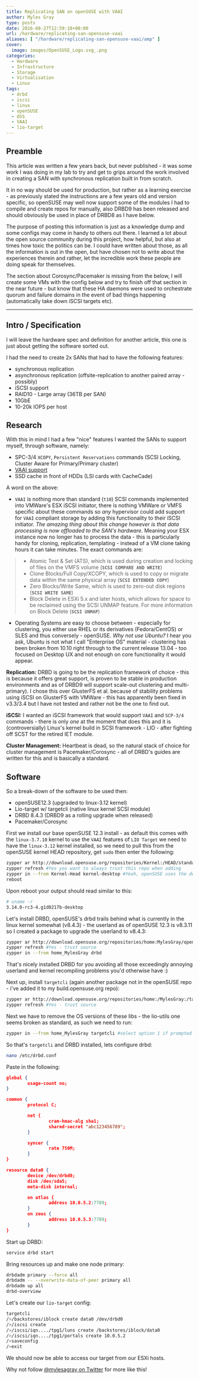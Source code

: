 ```yaml
---
title: Replicating SAN on openSUSE with VAAI
author: Myles Gray
type: posts
date: 2016-08-27T12:59:18+00:00
url: /hardware/replicating-san-opensuse-vaai
aliases: [ "/hardware/replicating-san-opensuse-vaai/amp" ]
cover:
  image: images/OpenSUSE_Logo.svg_.png
categories:
  - Hardware
  - Infrastructure
  - Storage
  - Virtualisation
  - Linux
tags:
  - drbd
  - iscsi
  - linux
  - openSUSE
  - OSS
  - VAAI
  - lio-target
---
```


## Preamble

This article was written a few years back, but never published - it was some work I was doing in my lab to try and get to grips around the work involved in creating a SAN with synchronous replication built in from scratch.

It in no way should be used for production, but rather as a learning exercise - as previously stated the instructions are a few years old and version specific, so openSUSE may well now support some of the modules I had to compile and create repos for manually, also DRBD9 has been released and should obviously be used in place of DRBD8 as I have below.

The purpose of posting this information is just as a knowledge dump and some configs may come in handy to others out there. I learned a lot about the open source community during this project, how helpful, but also at times how toxic the politics can be. I could have written about those, as all the information is out in the open, but have chosen not to write about the experiences therein and rather, let the incredible work these people are doing speak for themselves.

The section about Corosync/Pacemaker is missing from the below, I will create some VMs with the config below and try to finish off that section in the near future - but know that these HA daemons were used to orchestrate quorum and failure domains in the event of bad things happening (automatically take down iSCSI targets etc).

* * *

## Intro / Specification

I will leave the hardware spec and definition for another article, this one is just about getting the software sorted out.

I had the need to create 2x SANs that had to have the following features:

* synchronous replication
* asynchronous replication (offsite-replication to another paired array - possibly)
* iSCSI support
* RAID10 - Large array (36TB per SAN)
* 10GbE
* 10-20k IOPS per host

## Research

With this in mind I had a few "nice" features I wanted the SANs to support myself, through software, namely:

* SPC-3/4 `XCOPY`, `Persistent Reservations` commands (SCSI Locking, Cluster Aware for Primary/Primary cluster)
* [VAAI support][1]
* SSD cache in front of HDDs (LSI cards with CacheCade)

A word on the above:

* `VAAI` is nothing more than standard (`t10`) SCSI commands implemented into VMWare's ESX iSCSI initiator, there is nothing VMWare or VMFS specific about these commands so _any_ hypervisor could add support for `VAAI` compliant storage by adding this functionality to their iSCSI initiator. _The amazing thing about this change however is that data processing is now offloaded to the SAN's hardware_. Meaning your ESX instance now no longer has to process the data - this is particularly handy for cloning, replication, templating - instead of a VM clone taking hours it can take minutes. The exact commands are:

> * Atomic Test & Set (ATS), which is used during creation and locking of files on the VMFS volume (**`SCSI COMPARE AND WRITE`**)
> * Clone Blocks/Full Copy/XCOPY, which is used to copy or migrate data within the same physical array (**`SCSI EXTENDED COPY`**)
> * Zero Blocks/Write Same, which is used to zero-out disk regions (**`SCSI WRITE SAME`**)
> * Block Delete in ESXi 5.x and later hosts, which allows for space to be reclaimed using the SCSI UNMAP feature. For more information on Block Delete (**`SCSI UNMAP`**)

* Operating Systems are easy to choose between - especially for clustering, you either use RHEL or its derivatives (Fedora/CentOS) or SLES and thus conversely - openSUSE. _Why not use Ubuntu?_ I hear you ask, Ubuntu is not what I call "Enterprise OS" material - clustering has been broken from 10.10 right through to the current release 13.04 - too focused on Desktop UX and not enough on core functionality it would appear.

**Replication:** DRBD is going to be the replication framework of choice - this is because it offers great support, is proven to be stable in production environments and as of DRBD9 will support scale-out clustering and multi-primary). I chose this over GlusterFS et al. because of stability problems using iSCSI on GlusterFS with VMWare - this has apparently been fixed in v3.3/3.4 but I have not tested and rather not be the one to find out.

**iSCSI:** I wanted an iSCSI framework that would support `VAAI` and `SCP-3/4` commands - there is only _one_ at the moment that does this and it is (controversially) Linux's kernel build in SCSI framework - LIO - after fighting off SCST for the retired IET module.

**Cluster Management:** Heartbeat is dead, so the natural stack of choice for cluster management is Pacemaker/Corosync - all of DRBD's guides are written for this and is basically a standard.

## Software

So a break-down of the software to be used then:

* openSUSE12.3 (upgraded to linux-3.12 kernel)
* Lio-target w/ targetcli (native linux kernel SCSI module)
* DRBD 8.4.3 (DRBD9 as a rolling upgrade when released)
* Pacemaker/Corosync

First we install our base openSUSE 12.3 install - as default this comes with the `linux-3.7.10` kernel to use the `VAAI` features of `LIO Target` we need to have the `linux-3.12` kernel installed, so we need to pull this from the openSUSE kernel HEAD repository, get `sudo` then enter the following:

```sh
zypper ar http://download.opensuse.org/repositories/Kernel:/HEAD/standard/ Kernel-Head
zypper refresh #Yes you want to always trust this repo when adding
zypper in --from Kernel-Head kernel-desktop #Yeah, openSUSE uses the desktop kernel
reboot
```

Upon reboot your output should read similar to this:

```sh
# uname -r
3.14.0-rc3-4.g1d0217b-desktop
```

Let's install DRBD, openSUSE's drbd trails behind what is currently in the linux kernel somewhat (v8.4.3) - the userland as of openSUSE 12.3 is v8.3.11 so I created a package to upgrade the userland to v8.4.3:

```sh
zypper ar http://download.opensuse.org/repositories/home:MylesGray/openSUSE_12.3/home:MylesGray.repo
zypper refresh #Yes - trust source
zypper in --from home_MylesGray drbd
```

That's nicely installed DRBD for you avoiding all those exceedingly annoying userland and kernel recompiling problems you'd otherwise have :)

Next up, install `targetcli` (again another package not in the openSUSE repo - i've added it to my build.opensuse.org repo):

```sh
zypper ar http://download.opensuse.org/repositories/home:/MylesGray:/targetcli/openSUSE_12.3/home:MylesGray:targetcli.repo
zypper refresh #Yes - trust source
```

Next we have to remove the OS versions of these libs - the lio-utils one seems broken as standard, as such we need to run:

```sh
zypper in --from home_MylesGray targetcli #select option 1 if prompted - Solution 1: deinstallation of patterns-openSUSE-minimal_base-conflicts
```

So that's `targetcli` and DRBD installed, lets configure drbd:

```sh
nano /etc/drbd.conf
```

Paste in the following:

```json
global {
        usage-count no;
}

common {
        protocol C;

        net {
                cram-hmac-alg sha1;
                shared-secret "abc123456789";
        }

        syncer {
                rate 750M;
        }
}

resource data0 {
        device /dev/drbd0;
        disk /dev/sda5;
        meta-disk internal;

        on atlas {
                address 10.0.5.2:7789;
        }
        on zeus {
                address 10.0.5.3:7789;
        }
}
```

Start up DRBD:

```sh
service drbd start
```

Bring resources up and make one node primary:

```sh
drbdadm primary --force all
drbdadm -- --overwrite-data-of-peer primary all
drbdadm up all
drbd-overview
```

Let's create our `lio-target` config:

```sh
targetcli
/>/backstores/iblock create data0 /dev/drbd0
/>/iscsi create
/>/iscsi/iqn..../tpg1/luns create /backstores/iblock/data0
/>/iscsi/iqn..../tpg1/portals create 10.0.5.2
/>saveconfig
/>exit
```

We should now be able to access our target from our ESXi hosts.

Why not follow [@mylesagray on Twitter][2] for more like this!

 [1]: http://kb.vmware.com/selfservice/microsites/search.do?language=en_US&cmd=displayKC&externalId=1021976
 [2]: https://twitter.com/mylesagray
